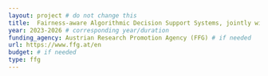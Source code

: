 ```yaml
---
layout: project # do not change this
title: 	Fairness-aware Algorithmic Decision Support Systems, jointly with Know-Center GmbH (COMET)	# title of the project
year: 2023-2026	# corresponding year/duration
funding_agency: Austrian Research Promotion Agency (FFG) # if needed
url: https://www.ffg.at/en
budget: # if needed
type: ffg 
---
```

